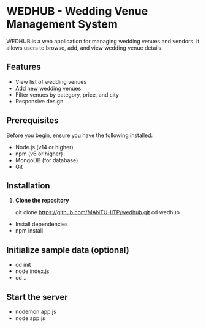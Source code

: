 # WEDHUB - Wedding Venue Management System

WEDHUB is a web application for managing wedding venues and vendors. It allows users to browse, add, and view wedding venue details.

## Features

- View list of wedding venues
- Add new wedding venues
- Filter venues by category, price, and city
- Responsive design

## Prerequisites

Before you begin, ensure you have the following installed:
- Node.js (v14 or higher)
- npm (v6 or higher)
- MongoDB (for database)
- Git

## Installation

1. **Clone the repository**

   git clone https://github.com/MANTU-IITP/wedhub.git
   cd wedhub
- Install dependencies
- npm install
## Initialize sample data (optional)
- cd init
- node index.js
- cd ..
## Start the server
- nodemon app.js
- node app.js 


  
  
